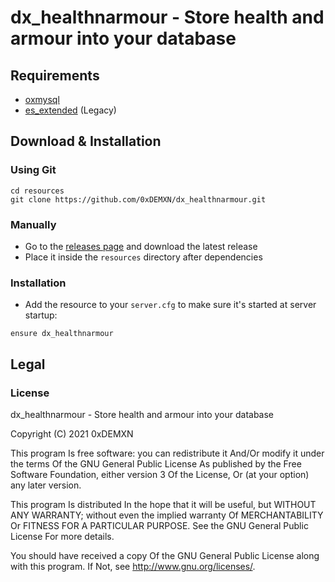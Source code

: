 # dx_healthnarmour - Store health and armour into your database

## Requirements

- [oxmysql](https://github.com/overextended/oxmysql/releases)
- [es_extended](https://github.com/esx-framework/esx-legacy/tree/main/%5Besx%5D/es_extended) (Legacy)

## Download & Installation


### Using Git

```
cd resources
git clone https://github.com/0xDEMXN/dx_healthnarmour.git
```

### Manually

- Go to the [releases page](https://github.com/0xDEMXN/dx_healthnarmour/releases "Releases page") and download the latest release
- Place it inside the `resources` directory after dependencies

### Installation

- Add the resource to your `server.cfg` to make sure it's started at server startup:

```
ensure dx_healthnarmour
```

## Legal

### License

dx_healthnarmour - Store health and armour into your database

Copyright (C) 2021 0xDEMXN

This program Is free software: you can redistribute it And/Or modify it under the terms Of the GNU General Public License As published by the Free Software Foundation, either version 3 Of the License, Or (at your option) any later version.

This program Is distributed In the hope that it will be useful, but WITHOUT ANY WARRANTY; without even the implied warranty Of MERCHANTABILITY Or FITNESS FOR A PARTICULAR PURPOSE. See the GNU General Public License For more details.

You should have received a copy Of the GNU General Public License along with this program. If Not, see http://www.gnu.org/licenses/.
